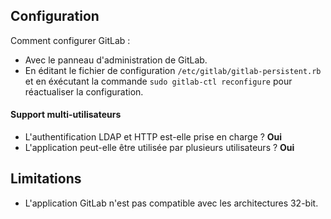## Configuration

Comment configurer GitLab :

- Avec le panneau d'administration de GitLab.
- En éditant le fichier de configuration `/etc/gitlab/gitlab-persistent.rb` et en éxécutant la commande `sudo gitlab-ctl reconfigure` pour réactualiser la configuration.

#### Support multi-utilisateurs

* L'authentification LDAP et HTTP est-elle prise en charge ? **Oui**
* L'application peut-elle être utilisée par plusieurs utilisateurs ? **Oui**

## Limitations

* L'application GitLab n'est pas compatible avec les architectures 32-bit.